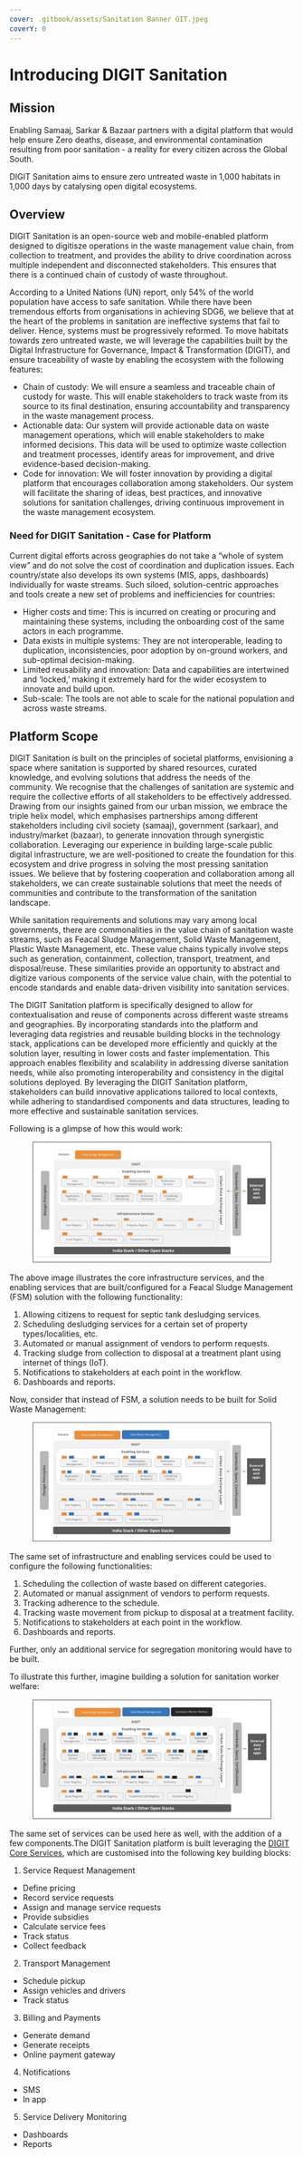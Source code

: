 ```yaml
---
cover: .gitbook/assets/Sanitation Banner GIT.jpeg
coverY: 0
---
```


# Introducing DIGIT Sanitation

## Mission

Enabling Samaaj, Sarkar & Bazaar partners with a digital platform that would help ensure Zero deaths, disease, and environmental contamination resulting from poor sanitation - a reality for every citizen across the Global South.

DIGIT Sanitation aims to ensure zero untreated waste in 1,000 habitats in 1,000 days by catalysing open digital ecosystems.

## Overview

DIGIT Sanitation is an open-source web and mobile-enabled platform designed to digitisze operations in the waste management value chain, from collection to treatment, and provides the ability to drive coordination across multiple independent and disconnected stakeholders. This ensures that there is a continued chain of custody of waste throughout.&#x20;

According to a United Nations (UN) report, only 54% of the world population have access to safe sanitation. While there have been tremendous efforts from organisations in achieving SDG6, we believe that at the heart of the problems in sanitation are ineffective systems that fail to deliver. Hence, systems must be progressively reformed. To move habitats towards zero untreated waste, we will leverage the capabilities built by the Digital Infrastructure for Governance, Impact & Transformation (DIGIT), and ensure traceability of waste by enabling the ecosystem with the following features:

* Chain of custody: We will ensure a seamless and traceable chain of custody for waste. This will enable stakeholders to track waste from its source to its final destination, ensuring accountability and transparency in the waste management process.
* Actionable data: Our system will provide actionable data on waste management operations, which will enable stakeholders to make informed decisions. This data will be used to optimize waste collection and treatment processes, identify areas for improvement, and drive evidence-based decision-making.
* Code for innovation: We will foster innovation by providing a digital platform that encourages collaboration among stakeholders. Our system will facilitate the sharing of ideas, best practices, and innovative solutions for sanitation challenges, driving continuous improvement in the waste management ecosystem.

### Need for DIGIT Sanitation - Case for Platform&#x20;

Current digital efforts across geographies do not take a “whole of system view” and do not solve the cost of coordination and duplication issues. Each country/state also develops its own systems (MIS, apps, dashboards) individually for waste streams. Such siloed, solution-centric approaches and tools create a new set of problems and inefficiencies for countries:

* Higher costs and time: This is incurred on creating or procuring and maintaining these systems, including the onboarding cost of the same actors in each programme.
* Data exists in multiple systems: They are not interoperable, leading to duplication, inconsistencies, poor adoption by on-ground workers, and sub-optimal decision-making.
* Limited reusability and innovation: Data and capabilities are intertwined and ‘locked,’ making it extremely hard for the wider ecosystem to innovate and build upon.
* Sub-scale: The tools are not able to scale for the national population and across waste streams.

## Platform Scope

DIGIT Sanitation is built on the principles of societal platforms, envisioning a space where sanitation is supported by shared resources, curated knowledge, and evolving solutions that address the needs of the community. We recognise that the challenges of sanitation are systemic and require the collective efforts of all stakeholders to be effectively addressed. Drawing from our insights gained from our urban mission, we embrace the triple helix model, which emphasises partnerships among different stakeholders including civil society (samaaj), government (sarkaar), and industry/market (bazaar), to generate innovation through synergistic collaboration. Leveraging our experience in building large-scale public digital infrastructure, we are well-positioned to create the foundation for this ecosystem and drive progress in solving the most pressing sanitation issues. We believe that by fostering cooperation and collaboration among all stakeholders, we can create sustainable solutions that meet the needs of communities and contribute to the transformation of the sanitation landscape.

While sanitation requirements and solutions may vary among local governments, there are commonalities in the value chain of sanitation waste streams, such as Feacal Sludge Management, Solid Waste Management, Plastic Waste Management, etc. These value chains typically involve steps such as generation, containment, collection, transport, treatment, and disposal/reuse. These similarities provide an opportunity to abstract and digitize various components of the service value chain, with the potential to encode standards and enable data-driven visibility into sanitation services.

The DIGIT Sanitation platform is specifically designed to allow for contextualisation and reuse of components across different waste streams and geographies. By incorporating standards into the platform and leveraging data registries and reusable building blocks in the technology stack, applications can be developed more efficiently and quickly at the solution layer, resulting in lower costs and faster implementation. This approach enables flexibility and scalability in addressing diverse sanitation needs, while also promoting interoperability and consistency in the digital solutions deployed. By leveraging the DIGIT Sanitation platform, stakeholders can build innovative applications tailored to local contexts, while adhering to standardised components and data structures, leading to more effective and sustainable sanitation services.

Following is a glimpse of how this would work:

<figure><img src=".gitbook/assets/Screenshot 2023-04-20 at 11.12.55 AM.png" alt=""><figcaption></figcaption></figure>

The above image illustrates the core infrastructure services, and the enabling services that are built/configured for a Feacal Sludge Management (FSM) solution with the following functionality:

1. Allowing citizens to request for septic tank desludging services.
2. Scheduling desludging services for a certain set of property types/localities, etc.
3. Automated or manual assignment of vendors to perform requests.
4. Tracking sludge from collection to disposal at a treatment plant using internet of things (IoT).
5. Notifications to stakeholders at each point in the workflow.
6. Dashboards and reports.

Now, consider that instead of FSM, a solution needs to be built for Solid Waste Management:

<figure><img src=".gitbook/assets/Screenshot 2023-04-20 at 11.13.52 AM.png" alt=""><figcaption></figcaption></figure>

The same set of infrastructure and enabling services could be used to configure the following functionalities:

1. Scheduling the collection of waste based on different categories.
2. Automated or manual assignment of vendors to perform requests.
3. Tracking adherence to the schedule.
4. Tracking waste movement from pickup to disposal at a treatment facility.
5. Notifications to stakeholders at each point in the workflow.
6. Dashboards and reports.

Further, only an additional service for segregation monitoring would have to be built.

To illustrate this further, imagine building a solution for sanitation worker welfare:

<figure><img src=".gitbook/assets/Screenshot 2023-04-20 at 11.14.52 AM.png" alt=""><figcaption></figcaption></figure>

The same set of services can be used here as well, with the addition of a few components.The DIGIT Sanitation platform is built leveraging the  [DIGIT Core Services](https://core.digit.org/platform/core-services), which are customised into the following key building blocks:

1. Service Request Management

* Define pricing
* Record service requests
* Assign and manage service requests
* Provide subsidies
* Calculate service fees
* Track status
* Collect feedback

2. Transport Management

* Schedule pickup
* Assign vehicles and drivers
* Track status

3. Billing and Payments

* Generate demand
* Generate receipts
* Online payment gateway

4. Notifications&#x20;

* SMS
* In app

5. Service Delivery Monitoring

* Dashboards
* Reports
